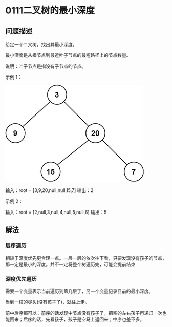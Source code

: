 # 0111二叉树的最小深度

## 问题描述

给定一个二叉树，找出其最小深度。

最小深度是从根节点到最近叶子节点的最短路径上的节点数量。

说明：叶子节点是指没有子节点的节点。

示例 1：

![img.png](img.png)

输入：root = [3,9,20,null,null,15,7]
输出：2

示例 2：

输入：root = [2,null,3,null,4,null,5,null,6]
输出：5

## 解法

### 层序遍历

相较于深度优先更合理一点。一层一层的依次往下看，只要发现没有孩子的节点，那一定是最小的深度。并不一定将整个树遍历完，可能会提前结束

### 深度优先遍历

需要一个变量表示当前遍历到第几层了，另一个变量记录目前的最小深度。

当到一枝的尽头(没有孩子了)，就往上走。

前中后序都可以：前序的话发现中节点没有孩子了，把空的左右孩子再递归一次也能回来；后序的话，先看孩子，孩子是空马上返回来；中序也差不多。
